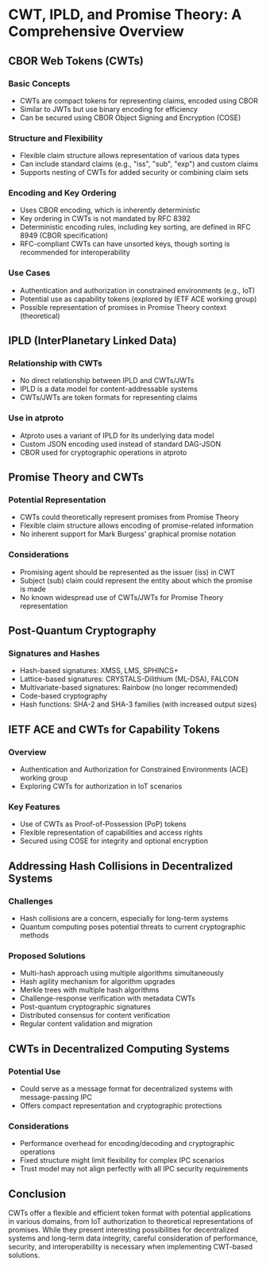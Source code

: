 # CWT, IPLD, and Promise Theory: A Comprehensive Overview

## CBOR Web Tokens (CWTs)

### Basic Concepts
- CWTs are compact tokens for representing claims, encoded using CBOR
- Similar to JWTs but use binary encoding for efficiency
- Can be secured using CBOR Object Signing and Encryption (COSE)

### Structure and Flexibility
- Flexible claim structure allows representation of various data types
- Can include standard claims (e.g., "iss", "sub", "exp") and custom claims
- Supports nesting of CWTs for added security or combining claim sets

### Encoding and Key Ordering
- Uses CBOR encoding, which is inherently deterministic
- Key ordering in CWTs is not mandated by RFC 8392
- Deterministic encoding rules, including key sorting, are defined in RFC 8949 (CBOR specification)
- RFC-compliant CWTs can have unsorted keys, though sorting is recommended for interoperability

### Use Cases
- Authentication and authorization in constrained environments (e.g., IoT)
- Potential use as capability tokens (explored by IETF ACE working group)
- Possible representation of promises in Promise Theory context (theoretical)

## IPLD (InterPlanetary Linked Data)

### Relationship with CWTs
- No direct relationship between IPLD and CWTs/JWTs
- IPLD is a data model for content-addressable systems
- CWTs/JWTs are token formats for representing claims

### Use in atproto
- Atproto uses a variant of IPLD for its underlying data model
- Custom JSON encoding used instead of standard DAG-JSON
- CBOR used for cryptographic operations in atproto

## Promise Theory and CWTs

### Potential Representation
- CWTs could theoretically represent promises from Promise Theory
- Flexible claim structure allows encoding of promise-related information
- No inherent support for Mark Burgess' graphical promise notation

### Considerations
- Promising agent should be represented as the issuer (iss) in CWT
- Subject (sub) claim could represent the entity about which the promise is made
- No known widespread use of CWTs/JWTs for Promise Theory representation

## Post-Quantum Cryptography

### Signatures and Hashes
- Hash-based signatures: XMSS, LMS, SPHINCS+
- Lattice-based signatures: CRYSTALS-Dilithium (ML-DSA), FALCON
- Multivariate-based signatures: Rainbow (no longer recommended)
- Code-based cryptography
- Hash functions: SHA-2 and SHA-3 families (with increased output sizes)

## IETF ACE and CWTs for Capability Tokens

### Overview
- Authentication and Authorization for Constrained Environments (ACE) working group
- Exploring CWTs for authorization in IoT scenarios

### Key Features
- Use of CWTs as Proof-of-Possession (PoP) tokens
- Flexible representation of capabilities and access rights
- Secured using COSE for integrity and optional encryption

## Addressing Hash Collisions in Decentralized Systems

### Challenges
- Hash collisions are a concern, especially for long-term systems
- Quantum computing poses potential threats to current cryptographic methods

### Proposed Solutions
- Multi-hash approach using multiple algorithms simultaneously
- Hash agility mechanism for algorithm upgrades
- Merkle trees with multiple hash algorithms
- Challenge-response verification with metadata CWTs
- Post-quantum cryptographic signatures
- Distributed consensus for content verification
- Regular content validation and migration

## CWTs in Decentralized Computing Systems

### Potential Use
- Could serve as a message format for decentralized systems with message-passing IPC
- Offers compact representation and cryptographic protections

### Considerations
- Performance overhead for encoding/decoding and cryptographic operations
- Fixed structure might limit flexibility for complex IPC scenarios
- Trust model may not align perfectly with all IPC security requirements

## Conclusion

CWTs offer a flexible and efficient token format with potential applications in various domains, from IoT authorization to theoretical representations of promises. While they present interesting possibilities for decentralized systems and long-term data integrity, careful consideration of performance, security, and interoperability is necessary when implementing CWT-based solutions.
